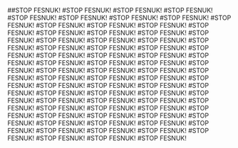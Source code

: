 ##STOP FESNUK!
#STOP FESNUK!
#STOP FESNUK!
#STOP FESNUK!
#STOP FESNUK!
#STOP FESNUK!
#STOP FESNUK!
#STOP FESNUK!
#STOP FESNUK!
#STOP FESNUK!
#STOP FESNUK!
#STOP FESNUK!
#STOP FESNUK!
#STOP FESNUK!
#STOP FESNUK!
#STOP FESNUK!
#STOP FESNUK!
#STOP FESNUK!
#STOP FESNUK!
#STOP FESNUK!
#STOP FESNUK!
#STOP FESNUK!
#STOP FESNUK!
#STOP FESNUK!
#STOP FESNUK!
#STOP FESNUK!
#STOP FESNUK!
#STOP FESNUK!
#STOP FESNUK!
#STOP FESNUK!
#STOP FESNUK!
#STOP FESNUK!
#STOP FESNUK!
#STOP FESNUK!
#STOP FESNUK!
#STOP FESNUK!
#STOP FESNUK!
#STOP FESNUK!
#STOP FESNUK!
#STOP FESNUK!
#STOP FESNUK!
#STOP FESNUK!
#STOP FESNUK!
#STOP FESNUK!
#STOP FESNUK!
#STOP FESNUK!
#STOP FESNUK!
#STOP FESNUK!
#STOP FESNUK!
#STOP FESNUK!
#STOP FESNUK!
#STOP FESNUK!
#STOP FESNUK!
#STOP FESNUK!
#STOP FESNUK!
#STOP FESNUK!
#STOP FESNUK!
#STOP FESNUK!
#STOP FESNUK!
#STOP FESNUK!
#STOP FESNUK!
#STOP FESNUK!
#STOP FESNUK!
#STOP FESNUK!
#STOP FESNUK!
#STOP FESNUK!
#STOP FESNUK!
#STOP FESNUK!
#STOP FESNUK!
#STOP FESNUK!
#STOP FESNUK!
#STOP FESNUK!
